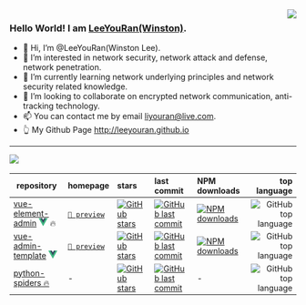 

<img align="right" style="pointer-events:none;" src="https://github-readme-stats.vercel.app/api?username=LeeYouRan&show_icons=true&icon_color=E65A65&text_color=adbac7&bg_color=2d333b&hide_title=true&hide_border=true" />
 
### Hello World! I am <b><a target="_blank" href="javascript:;">LeeYouRan(Winston)</a></b>.
 
- 👋 Hi, I’m @LeeYouRan(Winston Lee).
- 👀 I’m interested in network security, network attack and defense, network penetration.
- 🌱 I’m currently learning network underlying principles and network security related knowledge.
- 💞️ I’m looking to collaborate on encrypted network communication, anti-tracking technology.
- 📫 You can contact me by email liyouran@live.com.
- 👆 My Github Page http://leeyouran.github.io
 
---


[![](https://github-readme-stats.vercel.app/api/top-langs/?username=LeeYouRan&text_color=adbac7&hide_border=true&hide_title=true&langs_count=10&bg_color=2d333b&count_private=true&layout=compact&include_all_commits=true&card_width=900)](https://github.com/LeeYouRan?tab=repositories)

| repository | homepage | stars | last commit | NPM downloads | top language
| --- | --- | :--- | :--- | :--- | ---: |
| [vue-element-admin](https://github.com/PanJiaChen/vue-element-admin) <img src="https://github.com/LeeYouRan/LeeYouRan/blob/main/assets/icons/vue.svg" height="14px" /> 🔥 | [`👀 preview`](https://panjiachen.github.io/vue-element-admin) | [![GitHub stars](https://img.shields.io/github/stars/PanJiaChen/vue-element-admin?style=flat-square&label=✨)](https://github.com/PanJiaChen/vue-element-admin/stargazers) | [![GitHub last commit](https://img.shields.io/github/last-commit/PanJiaChen/vue-element-admin?style=flat-square&label=%20)](https://github.com/PanJiaChen/vue-element-admin/commits) | [![NPM downloads](https://img.shields.io/npm/dy/vue-element-admin?style=flat-square&label=⚡&color=cb3837&labelColor=231f20)](https://www.npmjs.com/package/vue-element-admin) | ![GitHub top language](https://img.shields.io/github/languages/top/PanJiaChen/vue-element-admin?style=flat-square)
| [vue-admin-template](https://github.com/PanJiaChen/vue-admin-template) <img src="https://github.com/LeeYouRan/LeeYouRan/blob/main/assets/icons/vue.svg" height="14px" /> | [`👀 preview`](https://panjiachen.github.io/vue-admin-template) | [![GitHub stars](https://img.shields.io/github/stars/PanJiaChen/vue-admin-template?style=flat-square&label=✨)](https://github.com/PanJiaChen/vue-admin-template/stargazers) | [![GitHub last commit](https://img.shields.io/github/last-commit/PanJiaChen/vue-admin-template?style=flat-square&label=%20)](https://github.com/PanJiaChen/vue-admin-template/commits) | [![NPM downloads](https://img.shields.io/npm/dy/vue-admin-template?style=flat-square&label=⚡&color=cb3837&labelColor=231f20)](https://www.npmjs.com/package/vue-admin-template) | ![GitHub top language](https://img.shields.io/github/languages/top/PanJiaChen/vue-admin-template?style=flat-square)
| [python-spiders 🔥](https://github.com/autofelix/python-spiders) | - | [![GitHub stars](https://img.shields.io/github/stars/autofelix/python-spiders?style=flat-square&label=✨)](https://github.com/autofelix/python-spiders/stargazers) | [![GitHub last commit](https://img.shields.io/github/last-commit/autofelix/python-spiders?style=flat-square&label=%20)](https://github.com/autofelix/python-spiders/commits) | - | ![GitHub top language](https://img.shields.io/github/languages/top/autofelix/python-spiders?style=flat-square)
<!---
LeeYouRan/LeeYouRan is a ✨ special ✨ repository because its `README.md` (this file) appears on your GitHub profile.
You can click the Preview link to take a look at your changes.
--->
